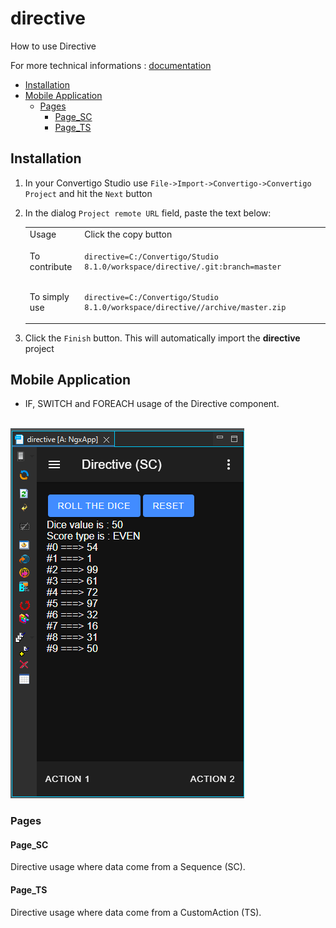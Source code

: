 


# directive

How to use Directive


For more technical informations : [documentation](./project.md)

- [Installation](#installation)
- [Mobile Application](#mobile-application)
    - [Pages](#pages)
        - [Page_SC](#page_sc)
        - [Page_TS](#page_ts)


## Installation

1. In your Convertigo Studio use `File->Import->Convertigo->Convertigo Project` and hit the `Next` button
2. In the dialog `Project remote URL` field, paste the text below:
   <table>
     <tr><td>Usage</td><td>Click the copy button</td></tr>
     <tr><td>To contribute</td><td>

     ```
     directive=C:/Convertigo/Studio 8.1.0/workspace/directive/.git:branch=master
     ```
     </td></tr>
     <tr><td>To simply use</td><td>

     ```
     directive=C:/Convertigo/Studio 8.1.0/workspace/directive//archive/master.zip
     ```
     </td></tr>
    </table>
3. Click the `Finish` button. This will automatically import the __directive__ project


## Mobile Application

<ul>
<li>IF, SWITCH and FOREACH usage of the Directive component.</li>
</ul>
<br/>
<img src="doc/c8oprj-sample-directive.png" />

### Pages

#### Page_SC

Directive usage where data come from a Sequence (SC).

#### Page_TS

Directive usage where data come from a CustomAction (TS).



